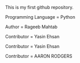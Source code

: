 This is my first github repository.

Programming Language = Python

Author = Rageeb Mahtab

Contributor = Yasin Ehsan

Contributor = Yasin Ehsan 

Contributor = AARON RODGERS